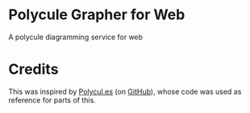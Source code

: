 # Polycule Grapher for Web #

A polycule diagramming service for web



# Credits #

This was inspired by [Polycul.es](https://Polycul.es) (on [GitHub](https://github.com/makyo/polycul.es)), whose code was used as reference for parts of this.
